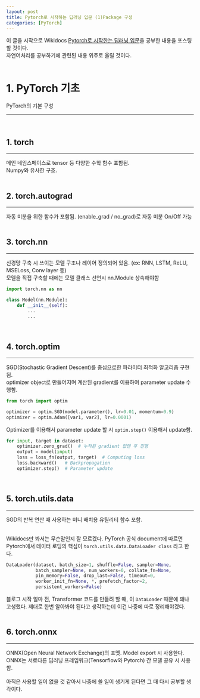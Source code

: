 ```yaml
---
layout: post
title: Pytorch로 시작하는 딥러닝 입문 (1)Package 구성
categories: [PyTorch]
---
```


이 글을 시작으로 Wikidocs [Pytorch로 시작한는 딥러닝 입문](https://wikidocs.net/book/2788)을 공부한 내용을 포스팅할 것이다. </br>
자연어처리를 공부하기에 관련된 내용 위주로 올릴 것이다.</br>
</br>

# __1. PyTorch 기초__
PyTorch의 기본 구성

---
</br>

## 1. torch
---
메인 네임스페이스로 tensor 등 다양한 수학 함수 포함됨.</br>
Numpy와 유사한 구조.</br></br>

## 2. torch.autograd
---
자동 미분을 위한 함수가 포함됨. (enable_grad / no_grad)로 자동 미분 On/Off 가능</br></br>

## 3. torch.nn
---
신경망 구축 시 쓰이는 모델 구조나 레이어 정의되어 있음. (ex: RNN, LSTM, ReLU, MSELoss, Conv layer 등)</br>
모델을 직접 구축할 때에는 모델 클래스 선언시 nn.Module 상속해야함

```python
import torch.nn as nn

class Model(nn.Module):
    def __init__(self):
        ...
        ...
```
</br>

## 4. torch.optim
---
SGD(Stochastic Gradient Descent)를 중심으로한 파라미터 최적화 알고리즘 구현됨.</br>
optimizer object로 만들어지며 계산된 gradient를 이용하여 parameter update 수행함.
```python
from torch import optim

optimizer = optim.SGD(model.parameter(), lr=0.01, momentum=0.9)
optimizer = optim.Adam([var1, var2], lr=0.0001)
```
Optimizer를 이용해서 parameter update 할 시 `optim.step()` 이용해서 update함.
```python
for input, target in dataset:
    optimizer.zero_grad()  # 누적된 gradient 없앤 후 진행
    output = model(input)
    loss = loss_fn(output, target)  # Computing loss
    loss.backward()   # Backpropagation
    optimizer.step()  # Parameter update
```
</br>

## 5. torch.utils.data
---
SGD의 반복 연산 때 사용하는 미니 배치용 유틸리티 함수 포함.</br>
</br>

Wikidocs만 봐서는 무슨말인지 잘 모르겠다. PyTorch 공식 document에 따르면 Pytorch에서 데이터 로딩의 핵심이 `torch.utils.data.DataLoader class` 라고 한다.
```python
DataLoader(dataset, batch_size=1, shuffle=False, sampler=None,
           batch_sampler=None, num_workers=0, collate_fn=None,
           pin_memory=False, drop_last=False, timeout=0,
           worker_init_fn=None, *, prefetch_factor=2,
           persistent_workers=False)
```
블로그 시작 얼마 전, Transformer 코드를 만들려 할 때, 이 `DataLoader` 때문에 꽤나 고생했다. 제대로 한번 알아봐야 된다고 생각하는데 이건 나중에 따로 정리해야겠다.
</br>
</br>

## 6. torch.onnx
---
ONNX(Open Neural Network Exchange)의 포멧. Model export 시 사용한다. ONNX는 서로다른 딥러닝 프레임워크(Tensorflow와 Pytorch) 간 모델 공유 시 사용함.</br></br>
아직은 사용할 일이 없을 것 같아서 나중에 쓸 일이 생기게 된다면 그 때 다시 공부할 생각이다.